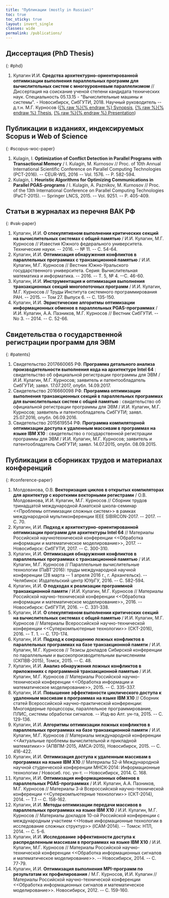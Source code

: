 ```yaml
---
title: "Публикации (mostly in Russian)"
toc: true
toc_sticky: true
layout: invert_single
classes: wide
permalink: /publications/
---
```


## Диссертация (PhD Thesis)
{: #phd}
1. Кулагин И.И. **Cредства архитектурно-ориентированной оптимизации выполнения параллельных программ
   для вычислительных систем с многоуровневым параллелизмом**
   // Диссертация на соискание ученой степени кандидата технических наук.
   Специальность 05.13.15 - "Вычислительные машины и системы". - Новосибирск, СибГУТИ, 2018.
   Научный руководитель -- д.т.н. М.Г. Курносов
   ([{% raw %}<i class="far fa-file-pdf"></i>{% endraw %}
 Synopsis](/assets/pdf-docs/kulagin-autoref-sign.pdf),
  [{% raw %}<i class="far fa-file-pdf"></i>{% endraw %}
  Thesis](/assets/pdf-docs/kulagin-dissertation.pdf),
  [{% raw %}<i class="far fa-file-pdf"></i>{% endraw %}
  Presentation](/assets/pdf-docs/kulagin-phd-slides-ready.pdf))

## Публикации в изданиях, индексируемых Scopus и Web of Science
{: #scopus-woc-paper}
1. Kulagin, I. **Optimization of Conflict Detection in Parallel Programs with Transactional Memory** / I. Kulagin, M. Kurnosov // Proc. of 10th Annual International Scientific Conference on Parallel Computing Technologies (PCT-2016). -- CEUR-WS, 2016 -- Vol. 1576. -- P. 582-594.
2. Kulagin, I. **Heuristic Algorithms for Optimizing Communications in Parallel PGAS-programs** / I. Kulagin, A. Paznikov, M. Kurnosov // Proc. of the 13th International Conference on Parallel Computing Technologies (PaCT-2015). -- Springer LNCS, 2015. -- Vol. 9251. -- P. 405-409.

## Статьи в журналах из перечня ВАК РФ
{: #vak-paper}
1. Кулагин, И.И. **О спекулятивном выполнении критических секций на вычислительных системах с общей памятью** / И.И. Кулагин, М.Г. Курносов // Известия Южного федерального университета. Технические науки. -- 2016. -- № 11. -- С. 54-64.
2. Кулагин, И.И. **Оптимизация обнаружения конфликтов в параллельных программах с транзакционной памятью** / И.И. Кулагин, М.Г. Курносов // Вестник Южно-Уральского государственного университета. Серия: Вычислительная математика и информатика. -- 2016. -- Т. 5, № 4. --С. 46-60.
3. Кулагин, И.И. **Инструментация и оптимизация выполнения транзакционных секций многопоточных программ** / И.И. Кулагин, М.Г. Курносов // Труды Института системного программирования РАН. -- 2015. -- Том 27. Выпуск 6. -- С. 135-150.
4. Кулагин, И.И. **Эвристические алгоритмы оптимизации информационных обменов в параллельных PGAS-программах** / И.И. Кулагин, А.А. Пазников, М.Г. Курносов // Вестник СибГУТИ. -- No 3. -- 2014. -- С. 52-66.

## Свидетельства о государственной регистрации программ для ЭВМ
{: #patents}
1. Свидетельство 2017660065 РФ. **Программа детального анализа производительности выполнения кода на архитектуре Intel 64** : свидетельство об официальной регистрации программы для ЭВМ / И.И. Кулагин, М.Г. Курносов; заявитель и патентообладатель СибГУТИ; заявл. 17.07.2017, опубл. 14.09.2017.
2. Свидетельство 2016660098 РФ. **Программа оптимизации выполнения транзакционных секций в параллельных программах для вычислительных систем с общей памятью** : свидетельство об официальной регистрации программы для ЭВМ / И.И. Кулагин, М.Г. Курносов; заявитель и патентообладатель СибГУТИ; заявл. 25.07.2016, опубл. 06.09.2016.
3. Свидетельство 2015619554 РФ. **Программа компиляторной оптимизации доступа к удаленным массивам в программах на языке IBM X10** : свидетельство о государственной регистрации программы для ЭВМ / И.И. Кулагин, М.Г. Курносов; заявитель и патентообладатель СибГУТИ; заявл. 14.07.2015, опубл. 08.09.2015.

## Публикации в сборниках трудов и материалах конференций
{: #conference-paper}
1. Молдованова, О.В. **Векторизация циклов в открытых компиляторах для архитектур с короткими векторными регистрами** / О.В. Молдованова, И.И. Кулагин, М.Г. Курносов // Сборник трудов тринадцатой международной Азиатской школа-семинар <<Проблемы оптимизации сложных систем>> в рамках международной мультиконференции IEEE SIBIRCON-2017. -- 2017. -- С. 70.
2. Кулагин, И.И. **Подход к архитектурно-ориентированной оптимизации программ для архитектуры Intel 64** // Материалы Российской научнотехнической конференции <<Обработка информации и математическое моделирование>>, 2017. -- Новосибирск: СибГУТИ, 2017. -- С. 300-310.
3. Кулагин, И.И. **Оптимизация обнаружения конфликтов в параллельных программах с транзакционной памятью** / И.И. Кулагин, М.Г. Курносов // Параллельные вычислительные технологии (ПаВТ’2016): труды международной научной конференции (28 марта -- 1 апреля 2016 г., г. Архангельск). -- Челябинск: Издательский центр ЮУрГУ, 2016. -- С. 582-594.
4. Кулагин, И.И. **О подходах к реализации программной транзакционной памяти** / И.И. Кулагин, М.Г. Курносов // Материалы Российской научно-технической конференции <<Обработка информации и математическое моделирование>>, 2016. -- Новосибирск: СибГУТИ, 2016. -- С. 331-338.
5. Кулагин, И.И. **О спекулятивном выполнении критических секций на вычислительных системах с общей памятью** / И.И. Кулагин, М.Г. Курносов // Материалы Всероссийской научно-технической конференции <<Суперкомпьютерные технологии>> (СКТ-2016), 2016. -- Т. 1. -- С. 170-174.
6. Кулагин, И.И. **Подход к сокращению ложных конфликтов в параллельных программах на базе транзакционной памяти** / И.И. Кулагин, М.Г. Курносов // Тезисы докладов Сибирской конференции по параллельным и высокопроизводительным вычислениям (СКПВВ-2015), Томск, 2015. -- С. 48.
7. Кулагин, И.И. **Анализ обнаружения ложных конфликтов в приложениях с программной транзакционной памятью** / И.И. Кулагин, М.Г. Курносов // Материалы Российской научно-технической конференции <<Обработка информации и математическое моделирование>>, 2015. -- С. 335-337.
8. Кулагин, И.И. **Повышение эффективности циклического доступа к удаленным массивам в программах на языке IBM X10** // Сборник статей Всероссийской научно-практической конференции: Многоядерные процессоры, параллельное программирование, ПЛИС, системы обработки сигналов. -- Изд-во Алт. ун-та, 2015. -- С. 129-136.
9. Кулагин, И.И. **Алгоритмы оптимизации ложных конфликтов в параллельных программах на базе транзакционной памяти** / И.И. Кулагин, М.Г. Курносов // Материалы международной конференции <<Актуальные проблемы вычислительной и прикладной математики>> (АПВПМ-2015, AMCA-2015), Новосибирск, 2015. -- С. 416-422.
10. Кулагин, И.И. **Оптимизация доступа к удаленным массивам в программах на языке IBM X10** // Материалы 52-й Международной научной студенческой конференции МНСК-2014: Информационные технологии / Новосиб. гос. ун-т. -- Новосибирск, 2014. С. 168.
11. Кулагин, И.И. **Оптимизация информационных обменов в параллельных PGAS-программах** / И.И. Кулагин, А.А. Пазников, М.Г. Курносов // Материалы 3-й Всероссийской научно-технической конференции <<Суперкомпьютерные технологии>> (СКТ-2014), 2014. -- Т.1 -- С. 158-162.
12. Кулагин, И.И. **Методы оптимизации передачи массивов в параллельных программах на языке IBM X10** / И.И. Кулагин, М.Г. Курносов // Материалы докладов 10-ой Российской конференции с международным участием <<Новые информационные технологии в исследование сложных структур>> (ICAM-2014). -- Томск: НТЛ, 2014. -- С. 5-6.
13. Кулагин, И.И. **Исследование эффективности доступа к распределенным массивам в программах на языке IBM X10** / И.И. Кулагин, М.Г. Курносов // Материалы Российской научно-технической конференции <<Обработка информационных сигналов и математическое моделирование>>. -- Новосибирск, 2014. -- С. 77-79.
14. Кулагин, И.И. **Оптимизация выполнения MPI-программ по результатам их профилирования** / М.Г. Курносов, И.И. Кулагин // Материалы Российской научно-технической конференции <<Обработка информационных сигналов и математическое моделирование>>. Новосибирск, 2012. -- С. 159-160.